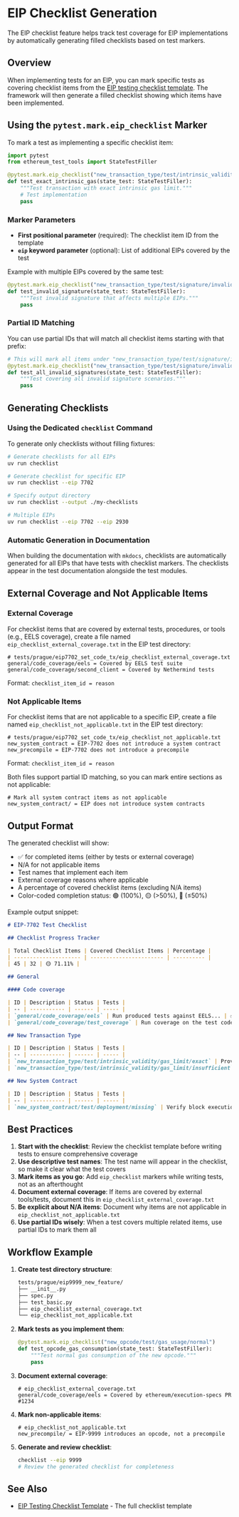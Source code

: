 # EIP Checklist Generation

The EIP checklist feature helps track test coverage for EIP implementations by automatically generating filled checklists based on test markers.

## Overview

When implementing tests for an EIP, you can mark specific tests as covering checklist items from the [EIP testing checklist template](../writing_tests/checklist_templates/eip_testing_checklist_template.md). The framework will then generate a filled checklist showing which items have been implemented.

## Using the `pytest.mark.eip_checklist` Marker

To mark a test as implementing a specific checklist item:

```python
import pytest
from ethereum_test_tools import StateTestFiller

@pytest.mark.eip_checklist("new_transaction_type/test/intrinsic_validity/gas_limit/exact")
def test_exact_intrinsic_gas(state_test: StateTestFiller):
    """Test transaction with exact intrinsic gas limit."""
    # Test implementation
    pass
```

### Marker Parameters

- **First positional parameter** (required): The checklist item ID from the template
- **`eip` keyword parameter** (optional): List of additional EIPs covered by the test

Example with multiple EIPs covered by the same test:

```python
@pytest.mark.eip_checklist("new_transaction_type/test/signature/invalid/v/0", eip=[7702, 2930])
def test_invalid_signature(state_test: StateTestFiller):
    """Test invalid signature that affects multiple EIPs."""
    pass
```

### Partial ID Matching

You can use partial IDs that will match all checklist items starting with that prefix:

```python
# This will mark all items under "new_transaction_type/test/signature/invalid/" as covered
@pytest.mark.eip_checklist("new_transaction_type/test/signature/invalid/")
def test_all_invalid_signatures(state_test: StateTestFiller):
    """Test covering all invalid signature scenarios."""
    pass
```

## Generating Checklists

### Using the Dedicated `checklist` Command

To generate only checklists without filling fixtures:

```bash
# Generate checklists for all EIPs
uv run checklist

# Generate checklist for specific EIP
uv run checklist --eip 7702

# Specify output directory
uv run checklist --output ./my-checklists

# Multiple EIPs
uv run checklist --eip 7702 --eip 2930
```

### Automatic Generation in Documentation

When building the documentation with `mkdocs`, checklists are automatically generated for all EIPs that have tests with checklist markers. The checklists appear in the test documentation alongside the test modules.

## External Coverage and Not Applicable Items

### External Coverage

For checklist items that are covered by external tests, procedures, or tools (e.g., EELS coverage), create a file named `eip_checklist_external_coverage.txt` in the EIP test directory:

```text
# tests/prague/eip7702_set_code_tx/eip_checklist_external_coverage.txt
general/code_coverage/eels = Covered by EELS test suite
general/code_coverage/second_client = Covered by Nethermind tests
```

Format: `checklist_item_id = reason`

### Not Applicable Items

For checklist items that are not applicable to a specific EIP, create a file named `eip_checklist_not_applicable.txt` in the EIP test directory:

```text
# tests/prague/eip7702_set_code_tx/eip_checklist_not_applicable.txt
new_system_contract = EIP-7702 does not introduce a system contract
new_precompile = EIP-7702 does not introduce a precompile
```

Format: `checklist_item_id = reason`

Both files support partial ID matching, so you can mark entire sections as not applicable:

```text
# Mark all system contract items as not applicable
new_system_contract/ = EIP does not introduce system contracts
```

## Output Format

The generated checklist will show:

- ✅ for completed items (either by tests or external coverage)
- N/A for not applicable items
- Test names that implement each item
- External coverage reasons where applicable
- A percentage of covered checklist items (excluding N/A items)
- Color-coded completion status: 🟢 (100%), 🟡 (>50%), 🔴 (≤50%)

Example output snippet:

```markdown
# EIP-7702 Test Checklist

## Checklist Progress Tracker

| Total Checklist Items | Covered Checklist Items | Percentage |
| --------------------- | ----------------------- | ---------- |
| 45 | 32 | 🟡 71.11% |

## General

#### Code coverage

| ID | Description | Status | Tests |
| -- | ----------- | ------ | ----- |
| `general/code_coverage/eels` | Run produced tests against EELS... | ✅ | Covered by EELS test suite |
| `general/code_coverage/test_coverage` | Run coverage on the test code itself... | ✅ | `tests/prague/eip7702_set_code_tx/test_set_code_txs.py::test_set_code_txs` |

## New Transaction Type

| ID | Description | Status | Tests |
| -- | ----------- | ------ | ----- |
| `new_transaction_type/test/intrinsic_validity/gas_limit/exact` | Provide the exact intrinsic gas... | ✅ | `tests/prague/eip7702_set_code_tx/test_checklist_example.py::test_exact_intrinsic_gas` |
| `new_transaction_type/test/intrinsic_validity/gas_limit/insufficient` | Provide the exact intrinsic gas minus one... |  |  |

## New System Contract

| ID | Description | Status | Tests |
| -- | ----------- | ------ | ----- |
| `new_system_contract/test/deployment/missing` | Verify block execution behavior... | N/A | EIP-7702 does not introduce a system contract |
```

## Best Practices

1. **Start with the checklist**: Review the checklist template before writing tests to ensure comprehensive coverage
2. **Use descriptive test names**: The test name will appear in the checklist, so make it clear what the test covers
3. **Mark items as you go**: Add `eip_checklist` markers while writing tests, not as an afterthought
4. **Document external coverage**: If items are covered by external tools/tests, document this in `eip_checklist_external_coverage.txt`
5. **Be explicit about N/A items**: Document why items are not applicable in `eip_checklist_not_applicable.txt`
6. **Use partial IDs wisely**: When a test covers multiple related items, use partial IDs to mark them all

## Workflow Example

1. **Create test directory structure**:

   ```bash
   tests/prague/eip9999_new_feature/
   ├── __init__.py
   ├── spec.py
   ├── test_basic.py
   ├── eip_checklist_external_coverage.txt
   └── eip_checklist_not_applicable.txt
   ```

2. **Mark tests as you implement them**:

   ```python
   @pytest.mark.eip_checklist("new_opcode/test/gas_usage/normal")
   def test_opcode_gas_consumption(state_test: StateTestFiller):
       """Test normal gas consumption of the new opcode."""
       pass
   ```

3. **Document external coverage**:

   ```text
   # eip_checklist_external_coverage.txt
   general/code_coverage/eels = Covered by ethereum/execution-specs PR #1234
   ```

4. **Mark non-applicable items**:

   ```text
   # eip_checklist_not_applicable.txt
   new_precompile/ = EIP-9999 introduces an opcode, not a precompile
   ```

5. **Generate and review checklist**:

   ```bash
   checklist --eip 9999
   # Review the generated checklist for completeness
   ```

## See Also

- [EIP Testing Checklist Template](./checklist_templates/eip_testing_checklist_template.md) - The full checklist template
